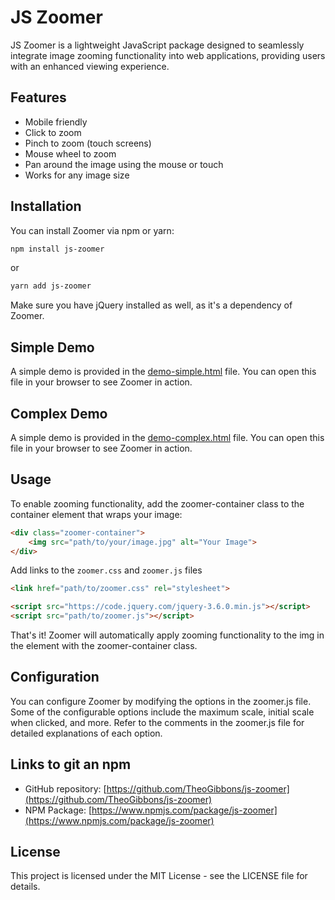 # JS Zoomer

JS Zoomer is a lightweight JavaScript package designed to seamlessly integrate image zooming functionality into web applications, providing users with an enhanced viewing experience.

## Features

- Mobile friendly
- Click to zoom
- Pinch to zoom (touch screens)
- Mouse wheel to zoom
- Pan around the image using the mouse or touch
- Works for any image size

## Installation

You can install Zoomer via npm or yarn:

```bash
npm install js-zoomer
```
or
```bash
yarn add js-zoomer
```

Make sure you have jQuery installed as well, as it's a dependency of Zoomer.

## Simple Demo
A simple demo is provided in the [demo-simple.html](https://theogibbons.github.io/js-zoomer/demo-simple.html) file. You can open this file in your browser to see Zoomer in action.

## Complex Demo
A simple demo is provided in the [demo-complex.html](https://theogibbons.github.io/js-zoomer/demo-complex.html) file. You can open this file in your browser to see Zoomer in action.

## Usage
To enable zooming functionality, add the zoomer-container class to the container element that wraps your image:
```html
<div class="zoomer-container">
    <img src="path/to/your/image.jpg" alt="Your Image">
</div>
```

Add links to the `zoomer.css` and `zoomer.js` files
```html
<link href="path/to/zoomer.css" rel="stylesheet">
```
```html
<script src="https://code.jquery.com/jquery-3.6.0.min.js"></script>
<script src="path/to/zoomer.js"></script>
```

That's it! Zoomer will automatically apply zooming functionality to the img in the element with the zoomer-container class.

## Configuration
You can configure Zoomer by modifying the options in the zoomer.js file. Some of the configurable options include the maximum scale, initial scale when clicked, and more. Refer to the comments in the zoomer.js file for detailed explanations of each option.


## Links to git an npm
- GitHub repository: [https://github.com/TheoGibbons/js-zoomer](https://github.com/TheoGibbons/js-zoomer)
- NPM Package: [https://www.npmjs.com/package/js-zoomer](https://www.npmjs.com/package/js-zoomer)

## License
This project is licensed under the MIT License - see the LICENSE file for details.
